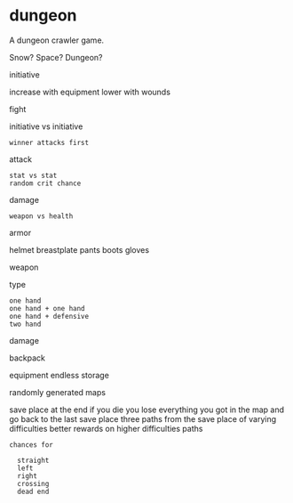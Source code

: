 # dungeon
A dungeon crawler game.

Snow? Space? Dungeon?

initiative

  increase with equipment
  lower with wounds
  
fight

  initiative vs initiative
  
    winner attacks first
    
  attack
  
    stat vs stat
    random crit chance
    
  damage
  
    weapon vs health

armor

  helmet
  breastplate
  pants
  boots
  gloves
  
weapon

  type
  
    one hand
    one hand + one hand
    one hand + defensive
    two hand
    
  damage
    
  

backpack

  equipment
  endless storage  

randomly generated maps

  save place at the end
  if you die you lose everything you got in the map and go back to the last save place
  three paths from the save place of varying difficulties
  better rewards on higher difficulties
  paths
  
    chances for
    
      straight
      left
      right
      crossing
      dead end

